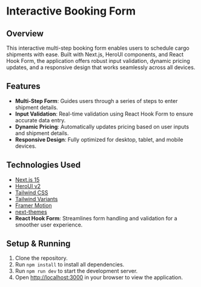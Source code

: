 # Interactive Booking Form

## Overview

This interactive multi-step booking form enables users to schedule cargo shipments with ease. Built with Next.js, HeroUI components, and React Hook Form, the application offers robust input validation, dynamic pricing updates, and a responsive design that works seamlessly across all devices.

## Features

- **Multi-Step Form**: Guides users through a series of steps to enter shipment details.
- **Input Validation**: Real-time validation using React Hook Form to ensure accurate data entry.
- **Dynamic Pricing**: Automatically updates pricing based on user inputs and shipment details.
- **Responsive Design**: Fully optimized for desktop, tablet, and mobile devices.

## Technologies Used

- [Next.js 15](https://nextjs.org/docs/getting-started)
- [HeroUI v2](https://heroui.com/)
- [Tailwind CSS](https://tailwindcss.com/)
- [Tailwind Variants](https://tailwind-variants.org)
- [Framer Motion](https://www.framer.com/motion/)
- [next-themes](https://github.com/pacocoursey/next-themes)
- **React Hook Form**: Streamlines form handling and validation for a smoother user experience.

## Setup & Running

1. Clone the repository.
2. Run `npm install` to install all dependencies.
3. Run `npm run dev` to start the development server.
4. Open [http://localhost:3000](http://localhost:3000) in your browser to view the application.
